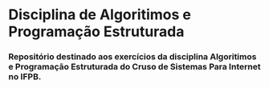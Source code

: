 # Disciplina de Algoritimos e Programação Estruturada

### Repositório destinado aos exercícios da disciplina Algoritimos e Programação Estruturada do Cruso de Sistemas Para Internet no IFPB.
